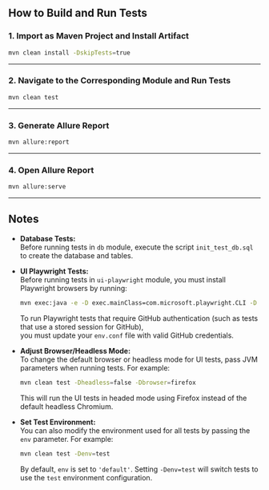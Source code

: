 ## How to Build and Run Tests

### 1. Import as Maven Project and Install Artifact

```sh
mvn clean install -DskipTests=true
```

---

### 2. Navigate to the Corresponding Module and Run Tests

```sh
mvn clean test
```

---

### 3. Generate Allure Report

```sh
mvn allure:report
```

---

### 4. Open Allure Report

```sh
mvn allure:serve
```

---

## Notes

- **Database Tests:**  
  Before running tests in `db` module, execute the script `init_test_db.sql` to create the database and tables.

- **UI Playwright Tests:**  
  Before running tests in `ui-playwright` module, you must install Playwright browsers by running:
  ```sh
  mvn exec:java -e -D exec.mainClass=com.microsoft.playwright.CLI -D exec.args="install"
   ```
  To run Playwright tests that require GitHub authentication (such as tests that use a stored session for GitHub),  
  you must update your `env.conf` file with valid GitHub credentials.

- **Adjust Browser/Headless Mode:**  
  To change the default browser or headless mode for UI tests, pass JVM parameters when running tests. For example:
  ```sh
  mvn clean test -Dheadless=false -Dbrowser=firefox
  ```
  This will run the UI tests in headed mode using Firefox instead of the default headless Chromium.

- **Set Test Environment:**  
  You can also modify the environment used for all tests by passing the `env` parameter. For example:
  ```sh
  mvn clean test -Denv=test
  ```
  By default, `env` is set to `'default'`. Setting `-Denv=test` will switch tests to use the `test` environment configuration.
